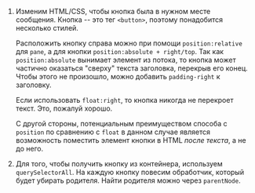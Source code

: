 
1. Изменим HTML/CSS, чтобы кнопка была в нужном месте сообщения. Кнопка -- это тег `<button>`, поэтому понадобится несколько стилей.

    Расположить кнопку справа можно при помощи `position:relative` для `pane`, а для кнопки `position:absolute + right/top`. Так как `position:absolute` вынимает элемент из потока, то кнопка может частично оказаться "сверху" текста заголовка, перекрыв его конец. Чтобы этого не произошло, можно добавить `padding-right` к заголовку.

    Если использовать `float:right`, то кнопка никогда не перекроет текст. Это, пожалуй хорошо.

    С другой стороны, потенциальным преимуществом способа с `position` по сравнению с `float` в данном случае является возможность поместить элемент кнопки в HTML *после текста*, а не до него.
2. Для того, чтобы получить кнопку из контейнера, используем `querySelectorAll`. На каждую кнопку повесим обработчик, который будет убирать родителя. Найти родителя можно через `parentNode`.

